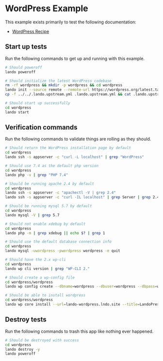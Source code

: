 WordPress Example
=================

This example exists primarily to test the following documentation:

* [WordPress Recipe](https://docs.devwithlando.io/tutorials/wordpress.html)

Start up tests
--------------

Run the following commands to get up and running with this example.

```bash
# Should poweroff
lando poweroff

# Should initialize the latest WordPress codebase
rm -rf wordpress && mkdir -p wordpress && cd wordpress
lando init --source remote --remote-url https://wordpress.org/latest.tar.gz --recipe wordpress --webroot wordpress --name lando-wordpress
cp -f ../../.lando.upstream.yml .lando.upstream.yml && cat .lando.upstream.yml

# Should start up successfully
cd wordpress
lando start
```

Verification commands
---------------------

Run the following commands to validate things are rolling as they should.

```bash
# Should return the WordPress installation page by default
cd wordpress
lando ssh -s appserver -c "curl -L localhost" | grep "WordPress"

# Should use 7.4 as the default php version
cd wordpress
lando php -v | grep "PHP 7.4"

# Should be running apache 2.4 by default
cd wordpress
lando ssh -s appserver -c "apachectl -V | grep 2.4"
lando ssh -s appserver -c "curl -IL localhost" | grep Server | grep 2.4

# Should be running mysql 5.7 by default
cd wordpress
lando mysql -V | grep 5.7

# Should not enable xdebug by default
cd wordpress
lando php -m | grep xdebug || echo $? | grep 1

# Should use the default database connection info
cd wordpress
lando mysql -uwordpress -pwordpress wordpress -e quit

# Should have the 2.x wp-cli
cd wordpress
lando wp cli version | grep "WP-CLI 2."

# Should create a wp-config file
cd wordpress/wordpress
lando wp config create --dbname=wordpress --dbuser=wordpress --dbpass=wordpress --dbhost=database --force

# Should be able to install wordpress
cd wordpress/wordpress
lando wp core install --url=lando-wordpress.lndo.site --title=LandoPress --admin_user=admin --admin_email=mike@pirog.com --skip-email
```

Destroy tests
-------------

Run the following commands to trash this app like nothing ever happened.

```bash
# Should be destroyed with success
cd wordpress
lando destroy -y
lando poweroff
```
